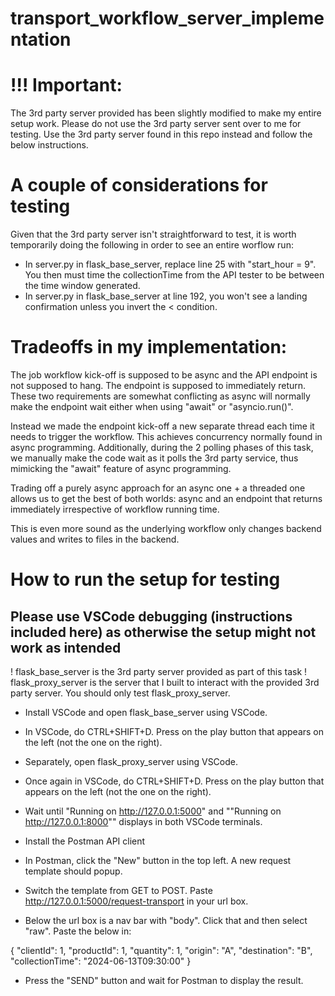 # transport_workflow_server_implementation

# !!! Important:

The 3rd party server provided has been slightly modified to make my entire setup work.
Please do not use the 3rd party server sent over to me for testing. Use the 3rd party server found in this repo instead and follow the below instructions.

# A couple of considerations for testing

Given that the 3rd party server isn't straightforward to test, it is worth temporarily doing the following in order to see an entire worflow run:
* In server.py in flask_base_server, replace line 25 with "start_hour = 9". You then must time the collectionTime from the API tester to be between the time window generated.
* In server.py in flask_base_server at line 192, you won't see a landing confirmation unless you invert the < condition.

# Tradeoffs in my implementation:

The job workflow kick-off is supposed to be async and the API endpoint is not supposed to hang. The endpoint is supposed to immediately return.
These two requirements are somewhat conflicting as async will normally make the endpoint wait either when using "await" or "asyncio.run()".

Instead we made the endpoint kick-off a new separate thread each time it needs to trigger the workflow. This achieves concurrency normally found in async programming.
Additionally, during the 2 polling phases of this task, we manually make the code wait as it polls the 3rd party service, thus mimicking the "await" feature of async programming.

Trading off a purely async approach for an async one + a threaded one allows us to get the best of both worlds: async and an endpoint that returns immediately irrespective of workflow running time.

This is even more sound as the underlying workflow only changes backend values and writes to files in the backend.

# How to run the setup for testing
## Please use VSCode debugging (instructions included here) as otherwise the setup might not work as intended

! flask_base_server is the 3rd party server provided as part of this task
! flask_proxy_server is the server that I built to interact with the provided 3rd party server.
You should only test flask_proxy_server.

* Install VSCode and open flask_base_server using VSCode.
* In VSCode, do CTRL+SHIFT+D. Press on the play button that appears on the left (not the one on the right).

* Separately, open flask_proxy_server using VSCode.
* Once again in VSCode, do CTRL+SHIFT+D. Press on the play button that appears on the left (not the one on the right).

* Wait until "Running on http://127.0.0.1:5000" and ""Running on http://127.0.0.1:8000"" displays in both VSCode terminals.

* Install the Postman API client
* In Postman, click the "New" button in the top left. A new request template should popup.
* Switch the template from GET to POST. Paste http://127.0.0.1:5000/request-transport in your url box.
* Below the url box is a nav bar with "body". Click that and then select "raw". Paste the below in:

{
    "clientId": 1,
    "productId": 1,
    "quantity": 1,
    "origin": "A",
    "destination": "B",
    "collectionTime": "2024-06-13T09:30:00"
}

* Press the "SEND" button and wait for Postman to display the result.
